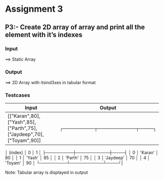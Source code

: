 # Assignment 3
## P3:- Create 2D array of array and print all the element with it’s indexes

### Input
==> Static Array

### Output

==> 2D Array with itsind3xes in tabular format

### Testcases

| Input | Output|
| ------ | ------ |
| [["Karan",80],["Yash",85],["Parth",75],["Jaydeep",70],["Toyam",90]]|┌─────────┬───────────┬────┐
│ (index) │     0     │ 1  │
├─────────┼───────────┼────┤
│    0    │  'Karan'  │ 80 │
│    1    │  'Yash'   │ 85 │
│    2    │  'Parth'  │ 75 │
│    3    │ 'Jaydeep' │ 70 │
│    4    │  'Toyam'  │ 90 │
└─────────┴───────────┴────┘|

Note: Tabular array is displayed in output  



